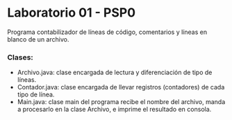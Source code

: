 # Laboratorio 01 - PSP0

Programa contabilizador de líneas de código, comentarios y líneas en blanco de un archivo.

### Clases:
- Archivo.java: clase encargada de lectura y diferenciación de tipo de líneas.
- Contador.java: clase encargada de llevar registros (contadores) de cada tipo de línea.
- Main.java: clase main del programa recibe el nombre del archivo, manda a procesarlo en la clase Archivo, e imprime el resultado en consola.